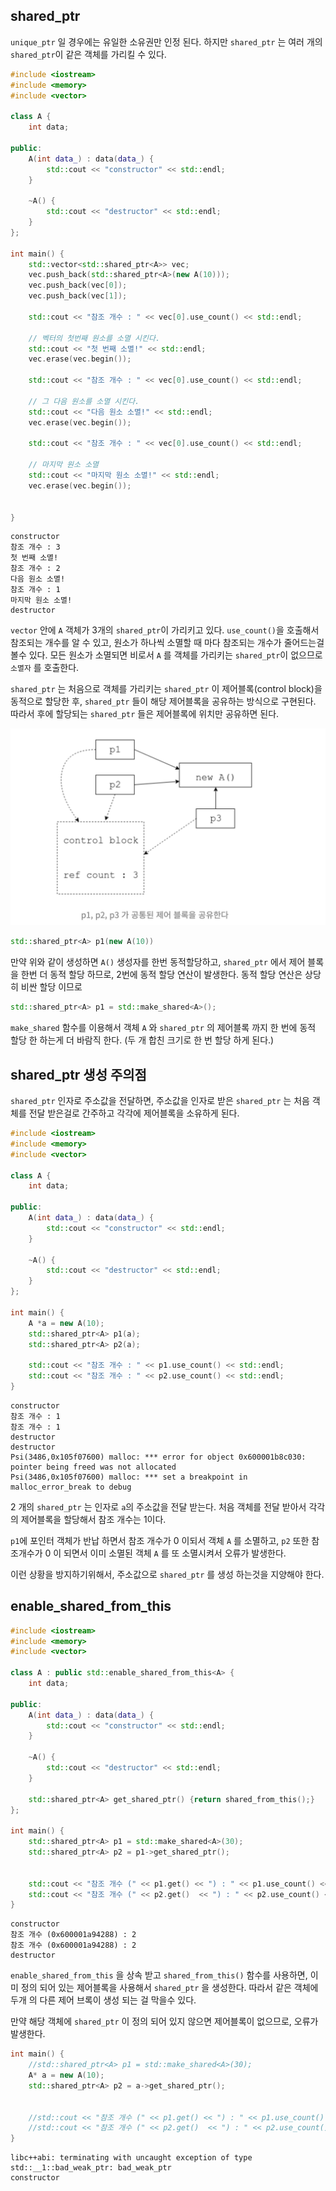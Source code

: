 ## shared_ptr

`unique_ptr` 일 경우에는 유일한 소유권만 인정 된다. 하지만 `shared_ptr` 는 여러 개의 `shared_ptr`이 같은 객체를 가리킬 수 있다.

```c++
#include <iostream>
#include <memory>
#include <vector>

class A {
    int data;

public:
    A(int data_) : data(data_) {
        std::cout << "constructor" << std::endl;
    }

    ~A() {
        std::cout << "destructor" << std::endl;
    }
};

int main() {
    std::vector<std::shared_ptr<A>> vec;
    vec.push_back(std::shared_ptr<A>(new A(10)));
    vec.push_back(vec[0]);
    vec.push_back(vec[1]);

    std::cout << "참조 개수 : " << vec[0].use_count() << std::endl;

    // 벡터의 첫번째 원소를 소멸 시킨다.
    std::cout << "첫 번째 소멸!" << std::endl;
    vec.erase(vec.begin());

    std::cout << "참조 개수 : " << vec[0].use_count() << std::endl;

    // 그 다음 원소를 소멸 시킨다.
    std::cout << "다음 원소 소멸!" << std::endl;
    vec.erase(vec.begin());

    std::cout << "참조 개수 : " << vec[0].use_count() << std::endl;

    // 마지막 원소 소멸
    std::cout << "마지막 원소 소멸!" << std::endl;
    vec.erase(vec.begin());


}
```

```shell
constructor
참조 개수 : 3
첫 번째 소멸!
참조 개수 : 2
다음 원소 소멸!
참조 개수 : 1
마지막 원소 소멸!
destructor
```

`vector` 안에 `A` 객체가 3개의 `shared_ptr`이 가리키고 있다. `use_count()`을 호출해서 참조되는 개수를 알 수 있고, 원소가 하나씩 소멸할 때 마다 참조되는 개수가 줄어드는걸 볼수 있다. 모든 원소가 소멸되면 비로서 `A` 를 객체를 가리키는 `shared_ptr`이 없으므로 `소멸자` 를 호출한다.



`shared_ptr` 는 처음으로 객체를 가리키는 `shared_ptr` 이 제어블록(control block)을 동적으로 할당한 후, `shared_ptr` 들이 해당 제어블록을 공유하는 방식으로 구현된다. 따라서 후에 할당되는 `shared_ptr` 들은 제어블록에 위치만 공유하면 된다.

![s_ptr1](../img/s_ptr1.png)



```c++
std::shared_ptr<A> p1(new A(10))
```

만약 위와 같이 생성하면 `A()` 생성자를 한번 동적할당하고, `shared_ptr` 에서 제어 블록을 한번 더 동적 할당 하므로, 2번에 동적 할당 연산이 발생한다. 동적 할당 연산은 상당히 비싼 할당 이므로

```c++
std::shared_ptr<A> p1 = std::make_shared<A>();
```

`make_shared` 함수를 이용해서 객체 `A` 와 `shared_ptr` 의 제어블록 까지 한 번에 동적 할당 한 하는게 더 바람직 한다. (두 개 합친 크기로 한 번 할당 하게 된다.)



## shared_ptr 생성 주의점

`shared_ptr` 인자로 주소값을 전달하면, 주소값을 인자로 받은 `shared_ptr` 는 처음 객체를 전달 받은걸로 간주하고 각각에 제어블록을 소유하게 된다. 

```c++
#include <iostream>
#include <memory>
#include <vector>

class A {
    int data;

public:
    A(int data_) : data(data_) {
        std::cout << "constructor" << std::endl;
    }

    ~A() {
        std::cout << "destructor" << std::endl;
    }
};

int main() {
    A *a = new A(10);
    std::shared_ptr<A> p1(a);
    std::shared_ptr<A> p2(a);

    std::cout << "참조 개수 : " << p1.use_count() << std::endl;
    std::cout << "참조 개수 : " << p2.use_count() << std::endl;
}
```

```shell
constructor
참조 개수 : 1
참조 개수 : 1
destructor
destructor
Psi(3486,0x105f07600) malloc: *** error for object 0x600001b8c030: pointer being freed was not allocated
Psi(3486,0x105f07600) malloc: *** set a breakpoint in malloc_error_break to debug
```

2 개의 `shared_ptr` 는 인자로 `a`의 주소값을 전달 받는다. 처음 객체를 전달 받아서 각각의 제어블록을 할당해서 참조 개수는 1이다.

 `p1`에 포인터 객체가 반납 하면서 참조 개수가 0 이되서 객체 `A` 를 소멸하고, `p2` 또한 참조개수가 0 이 되면서 이미 소멸된 객체 `A` 를 또 소멸시켜서 오류가 발생한다.

이런 상황을 방지하기위해서, 주소값으로 `shared_ptr` 를 생성 하는것을 지양해야 한다.



## enable_shared_from_this

```c++
#include <iostream>
#include <memory>
#include <vector>

class A : public std::enable_shared_from_this<A> {
    int data;

public:
    A(int data_) : data(data_) {
        std::cout << "constructor" << std::endl;
    }

    ~A() {
        std::cout << "destructor" << std::endl;
    }

    std::shared_ptr<A> get_shared_ptr() {return shared_from_this();}
};

int main() {
    std::shared_ptr<A> p1 = std::make_shared<A>(30);
    std::shared_ptr<A> p2 = p1->get_shared_ptr();


    std::cout << "참조 개수 (" << p1.get() << ") : " << p1.use_count() << std::endl;
    std::cout << "참조 개수 (" << p2.get()  << ") : " << p2.use_count() << std::endl;
}
```

```shell
constructor
참조 개수 (0x600001a94288) : 2
참조 개수 (0x600001a94288) : 2
destructor
```

`enable_shared_from_this` 을 상속 받고 `shared_from_this()` 함수를 사용하면, 이미 정의 되어 있는 제어블록을 사용해서 `shared_ptr` 을 생성한다. 따라서 같은 객체에 두개 의 다른 제어 브록이 생성 되는 걸 막을수 있다.



만약 해당 객체에 `shared_ptr` 이 정의 되어 있지 않으면 제어블록이 없으므로, 오류가 발생한다. 

```c++
int main() {
    //std::shared_ptr<A> p1 = std::make_shared<A>(30);
    A* a = new A(10);
    std::shared_ptr<A> p2 = a->get_shared_ptr();


    //std::cout << "참조 개수 (" << p1.get() << ") : " << p1.use_count() << std::endl;
    //std::cout << "참조 개수 (" << p2.get()  << ") : " << p2.use_count() << std::endl;
}
```

```shell
libc++abi: terminating with uncaught exception of type std::__1::bad_weak_ptr: bad_weak_ptr
constructor
```

